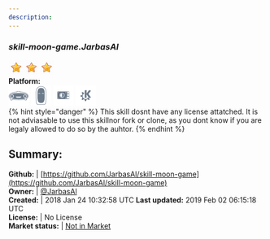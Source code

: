 ```yaml
---
description: 
---
```


### _skill-moon-game.JarbasAl_  
  
![](../.gitbook/assets/star.png)![](../.gitbook/assets/star.png)![](../.gitbook/assets/star.png)  
**Platform:**  
 ![Mark I](../.gitbook/assets/mark-1-icon.png)  ![Mark II](../.gitbook/assets/mark-2-icon.png)  ![Picroft](../.gitbook/assets/picroft-icon.png)  ![plasmoid](../.gitbook/assets/kde.png)   
{% hint style="danger" %}
This skill dosnt have any license attatched. It is not adviasable to use this skillnor fork or clone, as you dont know if you are legaly allowed to do so by the auhtor.
{% endhint %}
  
## Summary:  
**Github:** | [https://github.com/JarbasAl/skill-moon-game](https://github.com/JarbasAl/skill-moon-game)  
**Owner:** | [@JarbasAl](https://github.com/JarbasAl)  
**Created:** | 2018 Jan 24 10:32:58 UTC  **Last updated:** 2019 Feb 02 06:15:18 UTC  
**License:** | No License  
**Market status:** | [Not in Market](https://market.mycroft.ai/skill/)  
